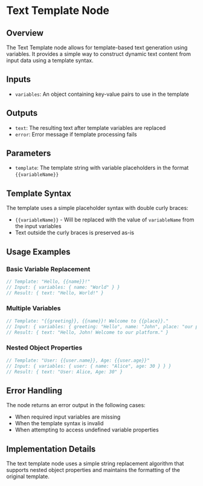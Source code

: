 # Text Template Node

## Overview
The Text Template node allows for template-based text generation using variables. It provides a simple way to construct dynamic text content from input data using a template syntax.

## Inputs
- `variables`: An object containing key-value pairs to use in the template

## Outputs
- `text`: The resulting text after template variables are replaced
- `error`: Error message if template processing fails

## Parameters
- `template`: The template string with variable placeholders in the format `{{variableName}}`

## Template Syntax
The template uses a simple placeholder syntax with double curly braces:
- `{{variableName}}` - Will be replaced with the value of `variableName` from the input variables
- Text outside the curly braces is preserved as-is

## Usage Examples

### Basic Variable Replacement
```javascript
// Template: "Hello, {{name}}!"
// Input: { variables: { name: "World" } }
// Result: { text: "Hello, World!" }
```

### Multiple Variables
```javascript
// Template: "{{greeting}}, {{name}}! Welcome to {{place}}."
// Input: { variables: { greeting: "Hello", name: "John", place: "our platform" } }
// Result: { text: "Hello, John! Welcome to our platform." }
```

### Nested Object Properties
```javascript
// Template: "User: {{user.name}}, Age: {{user.age}}"
// Input: { variables: { user: { name: "Alice", age: 30 } } }
// Result: { text: "User: Alice, Age: 30" }
```

## Error Handling
The node returns an error output in the following cases:
- When required input variables are missing
- When the template syntax is invalid
- When attempting to access undefined variable properties

## Implementation Details
The text template node uses a simple string replacement algorithm that supports nested object properties and maintains the formatting of the original template.